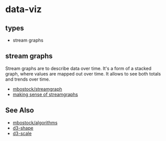 # data-viz

## types
- stream graphs

## stream graphs
Stream graphs are to describe data over time. It's a form of a stacked graph,
where values are mapped out over time. It allows to see both totals and trends
over time.
- [mbostock/streamgraph](http://bl.ocks.org/mbostock/4060954)
- [making sense of streamgraphs](http://www.visualisingdata.com/2010/08/making-sense-of-streamgraphs/)

## See Also
- [mbostock/algorithms](http://bost.ocks.org/mike/algorithms/)
- [d3-shape](https://github.com/d3/d3-shape)
- [d3-scale](https://github.com/d3/d3-scale)
